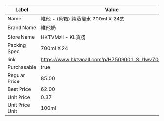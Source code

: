 | Label           | Value                                                |
| --------------- | ---------------------------------------------------- |
| Name            | 維他 - (原箱) 純蒸餾水 700ml X 24支                           |
| Brand Name      | 維他奶                                                  |
| Store Name      | HKTVMall - KL貨棧                                      |
| Packing Spec    | 700ml X 24                                           |
| link            | https://www.hktvmall.com/p/H7509001_S_klwv7000101box |
| Purchasable     | true                                                 |
| Regular Price   | 85.00                                                |
| Best Price      | 62.00                                                |
| Unit Price      | 0.37                                                 |
| Unit Price Unit | 100ml                                                |
